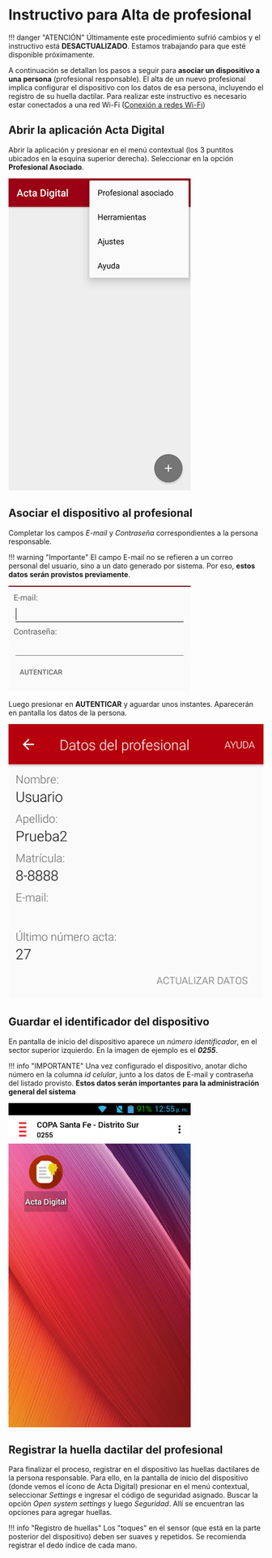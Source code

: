# Instructivo para **Alta de profesional**

!!! danger "ATENCIÓN"
    Últimamente este procedimiento sufrió cambios y el instructivo está **DESACTUALIZADO**. Estamos trabajando para que esté disponible próximamente.

A continuación se detallan los pasos a seguir para **asociar un dispositivo a una persona** (profesional responsable). El alta de un nuevo profesional implica configurar el dispositivo con los datos de esa persona, incluyendo el registro de su huella dactilar. Para realizar este instructivo es necesario estar conectados a una red Wi-Fi ([Conexión a redes Wi-Fi](instructivo-app.md#conexion-a-redes-wi-fi))

## Abrir la aplicación **Acta Digital**

Abrir la aplicación y presionar en el menú contextual (los 3 puntitos ubicados en la esquina superior derecha). Seleccionar en la opción **Profesional Asociado**.

![Profesional1](img/alta_profesional1.png)

## Asociar el dispositivo al profesional

Completar los campos _E-mail_ y _Contraseña_ correspondientes a la persona responsable.

!!! warning "Importante"
    El campo E-mail no se refieren a un correo personal del usuario, sino a un dato generado por sistema. Por eso, **estos datos serán provistos previamente**.

![Profesional2](img/alta_profesional2.png)

Luego presionar en **AUTENTICAR** y aguardar unos instantes. Aparecerán en pantalla los datos de la persona.

![Profesional3](img/alta_profesional3.png)

## Guardar el identificador del dispositivo

En pantalla de inicio del dispositivo aparece un _número identificador_, en el sector superior izquierdo. En la imagen de ejemplo es el __*0255*__.

!!! info "IMPORTANTE"
    Una vez configurado el dispositivo, anotar dicho número en la columna *id celular*, junto a los datos de E-mail y contraseña del listado provisto. **Estos datos serán importantes para la administración general del sistema**

![Acta Digital](img/alta_actadigital_4.png)

## Registrar la huella dactilar del profesional

Para finalizar el proceso, registrar en el dispositivo las huellas dactilares de la persona responsable. Para ello, en la pantalla de inicio del dispositivo (donde vemos el ícono de Acta Digital) presionar en el menú contextual, seleccionar *Settings* e ingresar el código de seguridad asignado. Buscar la opción *Open system settings* y luego *Seguridad*. Allí se encuentran las opciones para agregar huellas.

!!! info "Registro de huellas"
    Los "toques" en el sensor (que está en la parte posterior del dispositivo) deben ser suaves y repetidos. Se recomienda registrar el dedo índice de cada mano.
